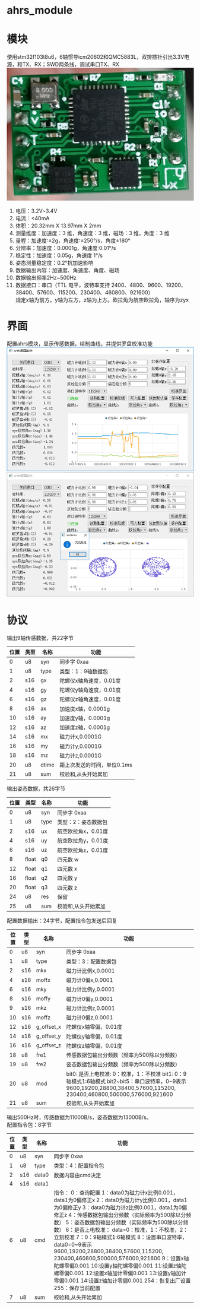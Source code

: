 ahrs_module
======
# 模块  
使用stm32f103t8u6，6轴惯导icm20602和QMC5883L，双排插针引出3.3V电源，和TX、RX；SWD两条线，调试串口TX、RX  
![image](https://github.com/yangzigy/ahrs_module/raw/master/pictures/module0.jpg)  
1. 电压：3.2V~3.4V  
2. 电流：<40mA  
3. 体积：20.32mm X 13.97mm X 2mm  
4. 测量维度：加速度：3 维，角速度：3 维，磁场：3 维，角度：3 维  
5. 量程：加速度:±2g，角速度:±250°/s，角度±180°  
6. 分辨率：加速度：0.0001g，角速度:0.01°/s  
7. 稳定性：加速度：0.05g，角速度 1°/s  
8. 姿态测量稳定度：0.2°抗加速影响  
9. 数据输出内容：加速度、角速度、角度、磁场  
10. 数据输出频率2Hz~500Hz  
11. 数据接口：串口（TTL 电平，波特率支持 2400、4800、9600、19200、38400、57600、115200、230400、460800、921600）  
规定x轴为前方，y轴为左方，z轴为上方。欧拉角为航空欧拉角，轴序为zyx  
# 界面  
配置ahrs模块，显示传感数据，绘制曲线，并提供罗盘校准功能  
![image](https://github.com/yangzigy/ahrs_module/raw/master/pictures/gui0.png)  
![image](https://github.com/yangzigy/ahrs_module/raw/master/pictures/gui.png)  
# 协议  
输出9轴传感数据，共22字节  

| **位置** | **类型** | **名称** | **功能**                    |
| -------- | -------- | -------- | --------------------------- |
| 0        | u8       | syn      | 同步字 0xaa                 |
| 1        | u8       | type     | 类型：1：9轴数据包          |
| 2        | s16      | gx       | 陀螺仪x轴角速度，0.01度     |
| 4        | s16      | gy       | 陀螺仪y轴角速度，0.01度     |
| 6        | s16      | gz       | 陀螺仪z轴角速度，0.01度     |
| 8        | s16      | ax       | 加速度x轴，0.0001g          |
| 10       | s16      | ay       | 加速度y轴，0.0001g          |
| 12       | s16      | az       | 加速度z轴，0.0001g          |
| 14       | s16      | mx       | 磁力计x,0.0001G             |
| 16       | s16      | my       | 磁力计y,0.0001G             |
| 18       | s16      | mz       | 磁力计z,0.0001G             |
| 20       | u8       | dtime    | 距上次发送的时间，单位0.1ms |
| 21       | u8       | sum      | 校验和,从头开始累加         |
输出姿态数据，共26字节  

| **位置** | **类型** | **名称** | **功能**            |
| -------- | -------- | -------- | ------------------- |
| 0        | u8       | syn      | 同步字 0xaa         |
| 1        | u8       | type     | 类型：2：姿态数据包 |
| 2        | s16      | ux       | 航空欧拉角x，0.01度 |
| 4        | s16      | uy       | 航空欧拉角y，0.01度 |
| 6        | s16      | uz       | 航空欧拉角z，0.01度 |
| 8        | float    | q0       | 四元数 w            |
| 12       | float    | q1       | 四元数 x            |
| 16       | float    | q2       | 四元数 y            |
| 20       | float    | q3       | 四元数 z            |
| 24       | u8       | res      | 保留                |
| 25       | u8       | sum      | 校验和,从头开始累加 |
配置数据输出：24字节，配置指令包发送后回复  

| **位置** | **类型** | **名称**   | **功能**                                                     |
| -------- | -------- | ---------- | ------------------------------------------------------------ |
| 0        | u8       | syn        | 同步字 0xaa                                                  |
| 1        | u8       | type       | 类型：3：配置数据包                                          |
| 2        | s16      | mkx        | 磁力计比例x,0.0001                                           |
| 4        | s16      | moffx      | 磁力计0偏x,0.0001                                            |
| 6        | s16      | mky        | 磁力计比例y,0.0001                                           |
| 8        | s16      | moffy      | 磁力计0偏y,0.0001                                            |
| 9        | s16      | mkz        | 磁力计比例z,0.0001                                           |
| 10       | s16      | moffz      | 磁力计0偏z,0.0001                                            |
| 12       | s16      | g_offset_x | 陀螺仪x轴零偏，0.01度                                        |
| 14       | s16      | g_offset_y | 陀螺仪y轴零偏，0.01度                                        |
| 16       | s16      | g_offset_z | 陀螺仪z轴零偏，0.01度                                        |
| 18       | u8       | fre1       | 传感数据包输出分频数（频率为500除以分频数）                  |
| 19       | u8       | fre2       | 姿态数据包输出分频数（频率为500除以分频数）                  |
| 20       | u8       | mod        | bit0: 是否上电校准: 0：校准，1：不校准  bit1: 0：9轴模式1:6轴模式  bit2~bit5：串口波特率，0~9表示    9600,19200,28800,38400,57600,115200,    230400,460800,500000,576000,921600 |
| 21       | u8       | sum        | 校验和,从头开始累加                                          |
输出500Hz时，传感数据为11000B/s，姿态数据为13000B/s。  
配置指令包：8字节  

| **位置** | **类型** | **名称** | **功能**                                                     |
| -------- | -------- | -------- | ------------------------------------------------------------ |
| 0        | u8       | syn      | 同步字 0xaa                                                  |
| 1        | u8       | type     | 类型：4：配置指令包                                          |
| 2        | s16      | data0    | 数据内容由cmd决定                                            |
| 4        | s16      | data1    |                                                              |
| 6        | u8       | cmd      | 指令：  0：查询配置  1：data0为磁力计x比例0.001，data1为0偏修正x  2：data0为磁力计y比例0.001，data1为0偏修正y  3：data0为磁力计z比例0.001，data1为0偏修正z  4：传感数据包输出分频数（实际频率为500除以分频数）  5：姿态数据包输出分频数（实际频率为500除以分频数）  6：是否上电校准：  data=0：校准，1：不校准，2：立刻校准  7：0：9轴模式1:6轴模式  8：设置串口波特率，data0=0~9表示    9600,19200,28800,38400,57600,115200,    230400,460800,500000,576000,921600  9：设置x轴陀螺零偏0.001  10:设置y轴陀螺零偏0.001  11:设置z轴陀螺零偏0.001  12:设置x轴加计零偏0.001  13:设置y轴加计零偏0.001  14:设置z轴加计零偏0.001  254：恢复出厂设置  255：保存当前配置 |
| 7        | u8       | sum      | 校验和,从头开始累加                                          |

